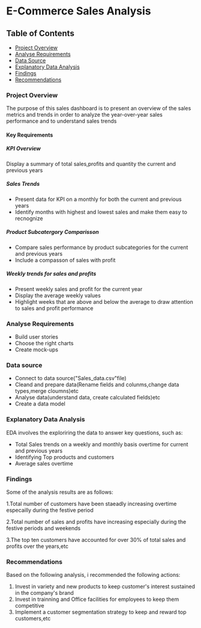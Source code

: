 # E-Commerce Sales Analysis

## Table of Contents

- [Project Overview](#project-overview)
- [Analyse Requirements](#analyse-requirements)
- [Data Source](#data-source)
- [Explanatory Data Analysis](#explanatory-data-analysis)
- [Findings](#findings)
- [Recommendations](#recommendations)


### Project Overview
The purpose of this sales dashboard is to present an overview of the sales metrics and trends in order to analyze the year-over-year sales performance and to understand sales trends

#### Key Requirements

##### KPI Overview
Display a summary of total sales,profits and quantity the current  and previous years 

##### Sales Trends
- Present data for KPI on a monthly for both the current and previous years
- Identify months with highest and lowest sales and make them easy to recnognize

##### Product Subcatergory Comparisson
- Compare sales performance by product subcategories for the current and previous years
- Include a compasson of sales with profit

##### Weekly trends for sales and profits
- Present weekly sales and profit for the current year
- Display the average weekly values
- Highlight weeks that are above and below the average to draw attention to sales and profit performance

### Analyse Requirements
- Build user stories
- Choose the right charts
- Create mock-ups

### Data source
- Connect to data source("Sales_data.csv"file)
- Cleand and prepare data(Rename fields and colunms,change data types,merge cloumns)etc
- Analyse data(understand data, create calculated fields)etc
- Create a data model
  
### Explanatory Data Analysis
EDA involves the exploriring the data to answer key questions, such as:
- Total Sales trends on a weekly and monthly basis overtime for current and previous years
- Identifying Top products and customers
- Average sales overtime

### Findings




  Some of the analysis results are as follows:
  
  1.Total number of customers have been staeadly increasing overtime especailly during the festive period
  
  2.Total number of sales and profits have increasing especially during the festive periods and weekends
  
  3.The top ten customers have accounted for over 30% of total sales and profits over the years,etc

### Recommendations

Based on the following analysis, i recommended the following actions:

1. Invest in variety and new products to keep customer's interest sustained in the company's brand
2. Invest in trainning and Office facilities for employees to keep them competitive
3. Implement a customer segmentation strategy to keep and reward top customers,etc

    

  
  
